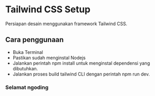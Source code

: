 # Tailwind CSS Setup
Persiapan desain menggunakan framework Tailwind CSS.

## Cara penggunaan
- Buka Terminal
- Pastikan sudah menginstal Nodejs
- Jalankan perintah npm install untuk menginstal dependensi yang dibutuhkan.
- Jalankan proses build tailwind CLI dengan perintah npm run dev.

### Selamat ngoding